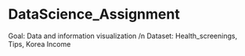 # DataScience_Assignment

Goal: Data and information visualization
/n
Dataset: Health_screenings, Tips, Korea Income
